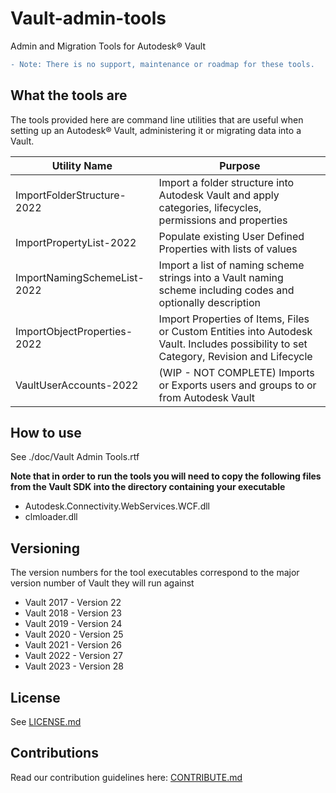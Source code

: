 # Vault-admin-tools
Admin and Migration Tools for Autodesk® Vault

```diff
- Note: There is no support, maintenance or roadmap for these tools.
```

## What the tools are
The tools provided here are command line utilities that are useful when setting up an Autodesk® Vault, administering it or migrating data into a Vault.

| Utility Name | Purpose |
| ------- | ------- |
| ImportFolderStructure-2022 | Import a folder structure into Autodesk Vault and apply categories, lifecycles, permissions and properties |
| ImportPropertyList-2022 | Populate existing User Defined Properties with lists of values |
| ImportNamingSchemeList-2022 | Import a list of naming scheme strings into a Vault naming scheme including codes and optionally description|
| ImportObjectProperties-2022 | Import Properties of Items, Files or Custom Entities into Autodesk Vault. Includes possibility to set Category, Revision and Lifecycle |
| VaultUserAccounts-2022 | (WIP - NOT COMPLETE) Imports or Exports users and groups to or from Autodesk Vault |

## How to use
See ./doc/Vault Admin Tools.rtf

**Note that in order to run the tools you will need to copy the following files from the Vault SDK into the directory containing your executable**

* Autodesk.Connectivity.WebServices.WCF.dll
* clmloader.dll

## Versioning
The version numbers for the tool executables correspond to the major version number of Vault they will run against

* Vault 2017 - Version 22
* Vault 2018 - Version 23
* Vault 2019 - Version 24
* Vault 2020 - Version 25
* Vault 2021 - Version 26
* Vault 2022 - Version 27
* Vault 2023 - Version 28

## License
See [LICENSE.md](LICENSE.md)

## Contributions
Read our contribution guidelines here: [CONTRIBUTE.md](CONTRIBUTE.md)
